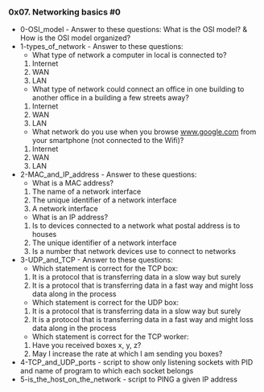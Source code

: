 ### 0x07. Networking basics #0

* 0-OSI_model - Answer to these questions: What is the OSI model? & How is the OSI model organized?
* 1-types_of_network - Answer to these questions:
    * What type of network a computer in local is connected to?
    1. Internet
    2. WAN
    3. LAN
    * What type of network could connect an office in one building to another office in a building a few streets away?
    1. Internet
    2. WAN
    3. LAN
    * What network do you use when you browse www.google.com from your smartphone (not connected to the Wifi)?
    1. Internet
    2. WAN
    3. LAN
* 2-MAC_and_IP_address - Answer to these questions:
    * What is a MAC address?
    1. The name of a network interface
    2. The unique identifier of a network interface
    3. A network interface
    * What is an IP address?
    1. Is to devices connected to a network what postal address is to houses
    2. The unique identifier of a network interface
    3. Is a number that network devices use to connect to networks
* 3-UDP_and_TCP - Answer to these questions:
    * Which statement is correct for the TCP box:
    1. It is a protocol that is transferring data in a slow way but surely
    2. It is a protocol that is transferring data in a fast way and might loss data along in the process
    * Which statement is correct for the UDP box:
    1. It is a protocol that is transferring data in a slow way but surely
    2. It is a protocol that is transferring data in a fast way and might loss data along in the process
    * Which statement is correct for the TCP worker:
    1. Have you received boxes x, y, z?
    2. May I increase the rate at which I am sending you boxes?
* 4-TCP_and_UDP_ports - script to show only listening sockets with PID and name of program to which each socket belongs
* 5-is_the_host_on_the_network - script to PING a given IP address
